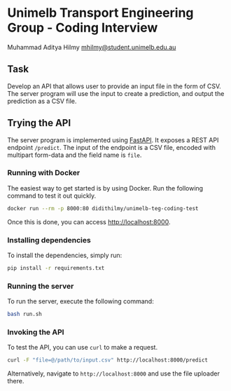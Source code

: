 # Unimelb Transport Engineering Group - Coding Interview

Muhammad Aditya Hilmy <mhilmy@student.unimelb.edu.au>

## Task

Develop an API that allows user to provide an input file in the form of CSV.
The server program will use the input to create a prediction, and output the prediction as a CSV file.

## Trying the API

The server program is implemented using [FastAPI](https://github.com/tiangolo/fastapi). It exposes a REST API endpoint `/predict`.
The input of the endpoint is a CSV file, encoded with multipart form-data and the field name is `file`.

### Running with Docker

The easiest way to get started is by using Docker. Run the following command to test it out quickly.
```sh
docker run --rm -p 8000:80 didithilmy/unimelb-teg-coding-test
```

Once this is done, you can access [http://localhost:8000](http://localhost:8000).

### Installing dependencies
To install the dependencies, simply run:
```sh
pip install -r requirements.txt
```

### Running the server
To run the server, execute the following command:
```bash
bash run.sh
```

### Invoking the API

To test the API, you can use `curl` to make a request.

```sh
curl -F "file=@/path/to/input.csv" http://localhost:8000/predict
```

Alternatively, navigate to `http://localhost:8000` and use the file uploader there.
